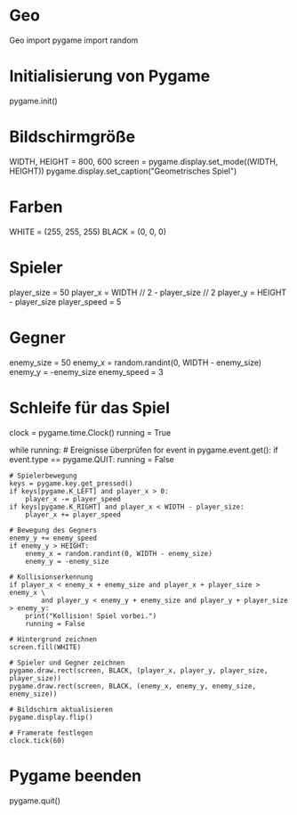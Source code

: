 # Geo
Geo
import pygame
import random

# Initialisierung von Pygame
pygame.init()

# Bildschirmgröße
WIDTH, HEIGHT = 800, 600
screen = pygame.display.set_mode((WIDTH, HEIGHT))
pygame.display.set_caption("Geometrisches Spiel")

# Farben
WHITE = (255, 255, 255)
BLACK = (0, 0, 0)

# Spieler
player_size = 50
player_x = WIDTH // 2 - player_size // 2
player_y = HEIGHT - player_size
player_speed = 5

# Gegner
enemy_size = 50
enemy_x = random.randint(0, WIDTH - enemy_size)
enemy_y = -enemy_size
enemy_speed = 3

# Schleife für das Spiel
clock = pygame.time.Clock()
running = True

while running:
    # Ereignisse überprüfen
    for event in pygame.event.get():
        if event.type == pygame.QUIT:
            running = False

    # Spielerbewegung
    keys = pygame.key.get_pressed()
    if keys[pygame.K_LEFT] and player_x > 0:
        player_x -= player_speed
    if keys[pygame.K_RIGHT] and player_x < WIDTH - player_size:
        player_x += player_speed

    # Bewegung des Gegners
    enemy_y += enemy_speed
    if enemy_y > HEIGHT:
        enemy_x = random.randint(0, WIDTH - enemy_size)
        enemy_y = -enemy_size

    # Kollisionserkennung
    if player_x < enemy_x + enemy_size and player_x + player_size > enemy_x \
            and player_y < enemy_y + enemy_size and player_y + player_size > enemy_y:
        print("Kollision! Spiel vorbei.")
        running = False

    # Hintergrund zeichnen
    screen.fill(WHITE)

    # Spieler und Gegner zeichnen
    pygame.draw.rect(screen, BLACK, (player_x, player_y, player_size, player_size))
    pygame.draw.rect(screen, BLACK, (enemy_x, enemy_y, enemy_size, enemy_size))

    # Bildschirm aktualisieren
    pygame.display.flip()

    # Framerate festlegen
    clock.tick(60)

# Pygame beenden
pygame.quit()
